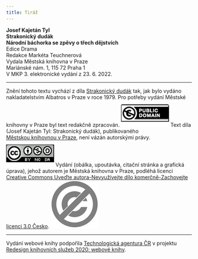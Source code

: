 ```yaml
---
title: Tiráž
---
```


**Josef Kajetán Tyl    
Strakonický dudák**  
**Národní báchorka se zpěvy o třech dějstvích**  
Edice Drama  
Redakce Markéta Teuchnerová  
Vydala Městská knihovna v Praze  
Mariánské nám. 1, 115 72 Praha 1  
V MKP 3. elektronické vydání z 23. 6. 2022.

***

Znění tohoto textu vychází z díla [Strakonický dudák](https://search.mlp.cz/cz/titul/strakonicky-dudak/103547/) tak, jak bylo vydáno nakladatelstvím Albatros v Praze v roce 1979. Pro potřeby vydání Městské knihovny v Praze byl text redakčně zpracován.
![image003.jpg](./resources/image003_fmt.jpeg)
Text díla (Josef Kajetán Tyl: Strakonický dudák), publikovaného [Městskou knihovnou v Praze](https://www.mlp.cz/cz/), není vázán autorskými právy.
![image001.jpg](./resources/image001_fmt.jpeg)
Vydání (obálka, upoutávka, citační stránka a grafická úprava), jehož autorem je Městská knihovna v Praze, podléhá licenci [Creative Commons Uveďte autora-Nevyužívejte dílo komerčně-Zachovejte licenci 3.0 Česko](https://creativecommons.org/licenses/by-nc-sa/3.0/cz/).
![image004.jpg](./resources/image004_fmt.jpeg)

***

Vydání webové knihy podpořila [Technologická agentura ČR](https://www.tacr.cz/) v projektu [Redesign knihovních služeb 2020: webové knihy](https://starfos.tacr.cz/cs/project/TL04000391).